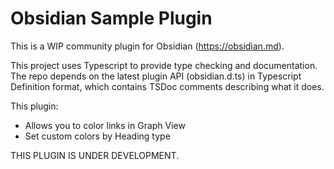 # Obsidian Sample Plugin

This is a WIP community plugin for Obsidian (https://obsidian.md).

This project uses Typescript to provide type checking and documentation.
The repo depends on the latest plugin API (obsidian.d.ts) in Typescript Definition format, which contains TSDoc comments describing what it does.

This plugin:
- Allows you to color links in Graph View
- Set custom colors by Heading type

THIS PLUGIN IS UNDER DEVELOPMENT.
